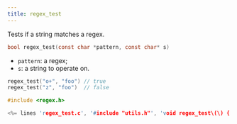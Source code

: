 ```yaml
---
title: regex_test
---
```


Tests if a string matches a regex.

```c
bool regex_test(const char *pattern, const char* s)
```

* `pattern`: a regex;
* `s`: a string to operate on.

```c
regex_test("o+", "foo") // true
regex_test("z", "foo")  // false
```

```c
#include <regex.h>

<%= lines 'regex_test.c', '#include "utils.h"', 'void regex_test\(\) {' %>
```
